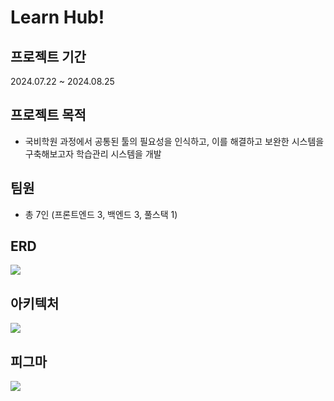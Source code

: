 # Learn Hub! 

## 프로젝트 기간
2024.07.22 ~ 2024.08.25

## 프로젝트 목적
- 국비학원 과정에서 공통된 툴의 필요성을 인식하고, 이를 해결하고 보완한 시스템을 구축해보고자 학습관리 시스템을 개발

## 팀원
- 총 7인 (프론트엔드 3, 백엔드 3, 풀스택 1)

## ERD
![](https://img1.daumcdn.net/thumb/R1280x0/?scode=mtistory2&fname=https%3A%2F%2Fblog.kakaocdn.net%2Fdn%2FcmpZgy%2FbtsJryNeaGy%2FkWTXQ7qRTOQBkCkDkSFRik%2Fimg.png)

## 아키텍처
![](https://img1.daumcdn.net/thumb/R1280x0/?scode=mtistory2&fname=https%3A%2F%2Fblog.kakaocdn.net%2Fdn%2Fxfmxt%2FbtsJrAj3AQx%2FKKmw0HFswKGPKzQ15vu38k%2Fimg.png)

## 피그마
![](https://img1.daumcdn.net/thumb/R1280x0/?scode=mtistory2&fname=https%3A%2F%2Fblog.kakaocdn.net%2Fdn%2FbfKYp8%2FbtsJs9SQlX7%2FeMD0Y07rsDKBELlkD2qBck%2Fimg.png)

